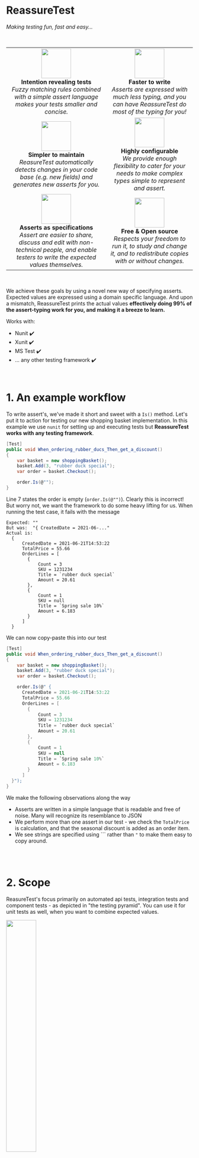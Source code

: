 ﻿# ReassureTest
*Making testing fun, fast and easy...*

<br>

<table>
    <tr>
        <td align="center" valign="center">
            <img src="docs/2849813_multimedia_eyeglasses_glasses_spectacles_icon.svg" width="80">
            <br><b>Intention revealing tests</b>
            <br><i>Fuzzy matching rules combined with a simple assert language makes your tests smaller and concise.</i></td>
        <td align="center" valign="center">
            <img src="docs/pen.svg" width="80">
            <br><b>Faster to write</b>
            <br><i>Asserts are expressed with much less typing, and you can have ReassureTest do most of the typing for you!</i></td>
    </tr>
    <tr>
        <td align="center" valign="center">
            <img src="docs/pulse.svg" width="80"> 
            <br><b>Simpler to maintain</b>
            <br><i>ReasureTest automatically detects changes in your code base (e.g. new fields) and generates new asserts for you.</i></td>
        <td align="center" valign="center">
            <img src="docs/2849830_multimedia_options_setting_settings_gear_icon.svg" width="80"> 
            <br><b>Highly configurable</b>
            <br><i>We provide enough flexibility to cater for your needs to make complex types simple to represent and assert.</i></td>
    </tr>
    <tr>
        <td align="center" valign="center">
            <img src="docs/16071409381537184100-128.png" width="80">
            <br><b>Asserts as specifications</b>
            <br><i>Assert are easier to share, discuss and edit with non-technical people, and enable testers to write the expected values themselves.</i></td>
        <td align="center" valign="center">
            <img src="docs/10863499491535956127-128.png" width="80"> 
            <br><b>Free & Open source</b>
            <br><i>Respects your freedom to run it, to study and change it, and to redistribute copies with or without changes.</i></td>
    </tr>
</table>

<br>

We achieve these goals by using a novel new way of specifying asserts. Expected values are expressed using a domain specific language. And upon a mismatch, ReassureTest prints the actual values **effectively doing 99% of the assert-typing work for you, and making it a breeze to learn.** 


Works with:

* Nunit ✔️ 
* Xunit ✔️
* MS Test ✔️
* ... any other testing framework ✔️



<br/>

# 1. An example workflow

To write assert's, we've made it short and sweet with a `Is()` method. Let's put it to action for testing our new shopping basket implementation. 
In this example we use `nunit` for setting up and executing tests but **ReassureTest works with any testing framework**.

```csharp
[Test]
public void When_ordering_rubber_ducs_Then_get_a_discount()
{
    var basket = new shoppingBasket();
    basket.Add(3, "rubber duck special");
    var order = basket.Checkout();

    order.Is(@"");
}
```

Line 7 states the order is empty (`order.Is(@"")`). Clearly this is incorrect! But worry not, we want the framework to do some heavy lifting for us. When running the test case, it fails with the message

```
Expected: ""
But was:  "{ CreatedDate = 2021-06-..."
Actual is:
  {
      CreatedDate = 2021-06-21T14:53:22
      TotalPrice = 55.66
      OrderLines = [
        {
            Count = 3
            SKU = 1231234
            Title = `rubber duck special`
            Amount = 20.61
        },
        {
            Count = 1
            SKU = null
            Title = `Spring sale 10%`
            Amount = 6.183
        } 
      ] 
  }
```

We can now copy-paste this into our test

```csharp
[Test]
public void When_ordering_rubber_ducs_Then_get_a_discount()
{
    var basket = new shoppingBasket();
    basket.Add(3, "rubber duck special");
    var order = basket.Checkout();

    order.Is(@" {
      CreatedDate = 2021-06-21T14:53:22
      TotalPrice = 55.66
      OrderLines = [
        {
            Count = 3
            SKU = 1231234
            Title = `rubber duck special`
            Amount = 20.61
        },
        {
            Count = 1
            SKU = null
            Title = `Spring sale 10%`
            Amount = 6.183
        } 
      ] 
  }");
}
```

We make the following observations along the way

  * Asserts are written in a simple language that is readable and free of noise. Many will recognize its resemblance to JSON
  * We perform more than one assert in our test - we check the `TotalPrice` is calculation, and that the seasonal discount is added as an order item.
  * We see strings are specified using ``` rather than `"` to make them easy to copy around.



<br/>
<br/>

# 2. Scope

ReasureTest's focus primarily on automated api tests, integration tests and component tests - as depicted in "the testing pyramid". You can use it for unit tests as well, when you want to combine expected values.

<img src="docs/devopsgroup_testing_pyramids_ideal_001.svg" width="40%">

A lot of litterature on why moving up the "test pyramid" may be beneficial to you can be found here:

* "Why Most Unit Testing is Waste" by James O Coplien https://rbcs-us.com/documents/Why-Most-Unit-Testing-is-Waste.pdf 
* "Unit Testing is Overrated" by Alexey Golub  https://tyrrrz.me/blog/unit-testing-is-overrated



<br/>
<br/>

# 3. Making asserts robust with fuzzy matching 

  * We assert that the rubber duck's `SKU` is a non-null value using `*`.
  * We use `*` as a wild card in string matching
  * We use `near now` to leniently assert the order is created within the last few seconds




```csharp
public void When_checking_out_product_Then_get_discount()
{
    var basket = new shoppingBasket();
    basket.Add(3, "rubber duck special");
    var order = basket.Checkout();

    order.Is(@"
    {
        CreatedDate = now 
        TotalPrice = 55.66
        OrderLines = [
          {
              Count = 3
              SKU = *
              Title = `rubber duck *`
              Amount = 20.61
          },
          {
              Count = 1
              SKU = null
              Title = `Spring sale 10%`
              Amount = 6.183
          } 
        ] 
    }");
}
```


<br/>
<br/>

# 4. Fuzzy matching rules

At times it is convenient to assert values leniently rather than strictly. It enables us to write asserts that are "good enough" to be valuable but without requiring complete control over all dependences.

### Values
* `?`: `null` or any value
* `*`: any non-null value


### array
* ``**``: zero or more elements
* `*`: any element


### dates
* `today`: Today's date'
* `now`: DateTime now


### string
* `*`: zero or more characters



<br/>
<br/>

# 5. Advanced topics

### Custom type handling

### fine tuning 
